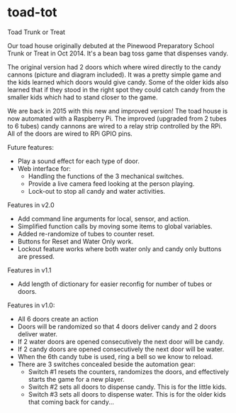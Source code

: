 # toad-tot

Toad Trunk or Treat

Our toad house originally debuted at the Pinewood Preparatory School Trunk or Treat
in Oct 2014.  It's a bean bag toss game that dispenses vandy.

The original version had 2 doors which where wired directly to the candy cannons
(picture and diagram included).  It was a pretty simple game and the kids learned which
doors would give candy.  Some of the older kids also learned that if they stood in the
right spot they could catch candy from the smaller kids which had to stand closer to
the game.

We are back in 2015 with this new and improved version!  The toad house is now automated
with a Raspberry Pi.  The improved (upgraded from 2 tubes to 6 tubes) candy cannons are
wired to a relay strip controlled by the RPi.  All of the doors are wired to RPi GPIO
pins.


Future features:
  - Play a sound effect for each type of door.
  - Web interface for:
    + Handling the functions of the 3 mechanical switches.
    + Provide a live camera feed looking at the person playing.
    + Lock-out to stop all candy and water activities.


Features in v2.0
  - Add command line arguments for local, sensor, and action.
  - Simplified function calls by moving some items to global variables.
  - Added re-randomize of tubes to counter reset.
  - Buttons for Reset and Water Only work.
  - Lockout feature works where both water only and candy only buttons are pressed.

Features in v1.1
  - Add length of dictionary for easier reconfig for number of tubes or doors.

Features in v1.0:

  - All 6 doors create an action
  - Doors will be randomized so that 4 doors deliver candy and 2 doors deliver water.
  - If 2 water doors are opened consecutively the next door will be candy.
  - If 2 candy doors are opened consecutively the next door will be water.
  - When the 6th candy tube is used, ring a bell so we know to reload.
  - There are 3 switches concealed beside the automation gear:
    + Switch #1 resets the counters, randomizes the doors, and effectively starts the
      game for a new player.
    + Switch #2 sets all doors to dispense candy.  This is for the little kids.
    + Switch #3 sets all doors to dispense water.  This is for the older kids that
      coming back for candy...
 

